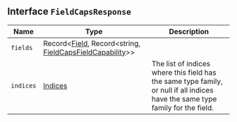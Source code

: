 ## Interface `FieldCapsResponse`

| Name | Type | Description |
| - | - | - |
| `fields` | Record<[Field](./Field.md), Record<string, [FieldCapsFieldCapability](./FieldCapsFieldCapability.md)>> | &nbsp; |
| `indices` | [Indices](./Indices.md) | The list of indices where this field has the same type family, or null if all indices have the same type family for the field. |
